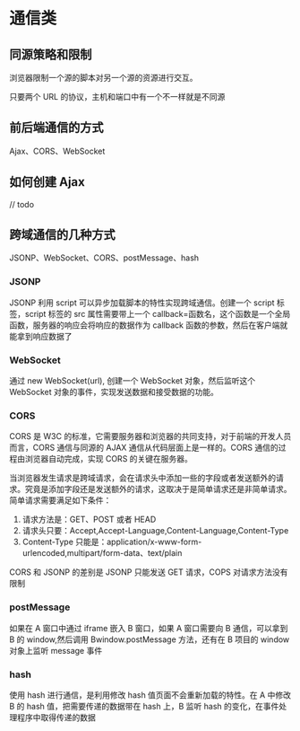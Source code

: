 # 通信类

## 同源策略和限制

浏览器限制一个源的脚本对另一个源的资源进行交互。

只要两个 URL 的协议，主机和端口中有一个不一样就是不同源

## 前后端通信的方式

Ajax、CORS、WebSocket

## 如何创建 Ajax

// todo

## 跨域通信的几种方式

JSONP、WebSocket、CORS、postMessage、hash

### JSONP

JSONP 利用 script 可以异步加载脚本的特性实现跨域通信。创建一个 script 标签，script 标签的 src 属性需要带上一个 callback=函数名，这个函数是一个全局函数，服务器的响应会将响应的数据作为 callback 函数的参数，然后在客户端就能拿到响应数据了

### WebSocket

通过 new WebSocket(url), 创建一个 WebSocket 对象，然后监听这个 WebSocket 对象的事件，实现发送数据和接受数据的功能。

### CORS

CORS 是 W3C 的标准，它需要服务器和浏览器的共同支持，对于前端的开发人员而言，CORS 通信与同源的 AJAX 通信从代码层面上是一样的。CORS 通信的过程由浏览器自动完成，实现 CORS 的关键在服务器。

当浏览器发生请求是跨域请求，会在请求头中添加一些的字段或者发送额外的请求。究竟是添加字段还是发送额外的请求，这取决于是简单请求还是非简单请求。简单请求需要满足如下条件：

1. 请求方法是：GET、POST 或者 HEAD
2. 请求头只要：Accept,Accept-Language,Content-Language,Content-Type
3. Content-Type 只能是：application/x-www-form-urlencoded,multipart/form-data、text/plain

CORS 和 JSONP 的差别是 JSONP 只能发送 GET 请求，COPS 对请求方法没有限制

### postMessage

如果在 A 窗口中通过 iframe 嵌入 B 窗口，如果 A 窗口需要向 B 通信，可以拿到 B 的 window,然后调用 Bwindow.postMessage 方法，还有在 B 项目的 window 对象上监听 message 事件

### hash

使用 hash 进行通信，是利用修改 hash 值页面不会重新加载的特性。在 A 中修改 B 的 hash 值，把需要传递的数据带在 hash 上，B 监听 hash 的变化，在事件处理程序中取得传递的数据

